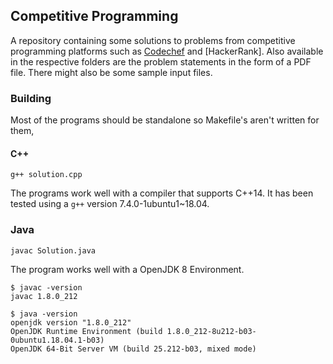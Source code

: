 ## Competitive Programming

A repository containing some solutions to problems from competitive programming
platforms such as [Codechef][1] and [HackerRank]. Also available in
the respective folders are the problem statements in the form of a PDF file.
There might also be some sample input files.

### Building
Most of the programs should be standalone so Makefile's aren't written for them,

#### C++
`g++ solution.cpp`

The programs work well with a compiler that supports
C++14. It has been tested using a `g++` version 7.4.0-1ubuntu1~18.04.

### Java
`javac Solution.java`

The program works well with a OpenJDK 8 Environment.

```
$ javac -version
javac 1.8.0_212

$ java -version
openjdk version "1.8.0_212"
OpenJDK Runtime Environment (build 1.8.0_212-8u212-b03-0ubuntu1.18.04.1-b03)
OpenJDK 64-Bit Server VM (build 25.212-b03, mixed mode)
```

[1]: https://www.codechef.com/
[2]: https://www.hackerrank.com/
